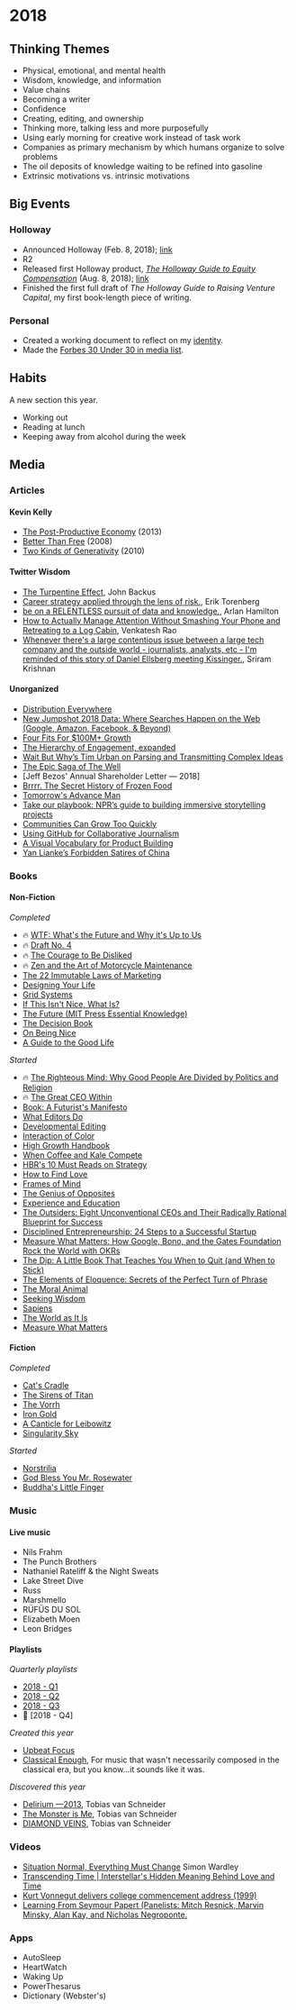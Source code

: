 # 2018

## Thinking Themes
* Physical, emotional, and mental health
* Wisdom, knowledge, and information
* Value chains
* Becoming a writer
* Confidence
* Creating, editing, and ownership
* Thinking more, talking less and more purposefully
* Using early morning for creative work instead of task work
* Companies as primary mechanism by which humans organize to solve problems
* The oil deposits of knowledge waiting to be refined into gasoline
* Extrinsic motivations vs. intrinsic motivations

## Big Events

### Holloway

* Announced Holloway (Feb. 8, 2018); [link](https://medium.com/holloway-guides/introducing-holloway-reliable-in-depth-knowledge-a560b3425ef7)
* R2
* Released first Holloway product, [*The Holloway Guide to Equity Compensation*](https://www.holloway.com/g/og-equity-compensation) (Aug. 8, 2018); [link](https://medium.com/holloway-guides/the-first-holloway-guide-88d6785ffb31)
* Finished the first full draft of *The Holloway Guide to Raising Venture Capital*, my first book-length piece of writing. 

### Personal

* Created a working document to reflect on my [identity](https://github.com/AndySparks/captains-log/blob/master/identity.md).
* Made the [Forbes 30 Under 30 in media list](https://www.forbes.com/profile/andy-sparks/#da3aa4c120a2).

## Habits
A new section this year.
* Working out
* Reading at lunch
* Keeping away from alcohol during the week

## Media

### Articles

#### Kevin Kelly
* [The Post-Productive Economy](https://kk.org/thetechnium/the-post-produc/) (2013)
* [Better Than Free](https://kk.org/thetechnium/better-than-fre/) (2008)
* [Two Kinds of Generativity](https://kk.org/thetechnium/two-kinds-of-ge/) (2010)


#### Twitter Wisdom
* [The Turpentine Effect](https://twitter.com/backus/status/1002714624624431104?s=12), John Backus
* [Career strategy applied through the lens of risk.](https://twitter.com/eriktorenberg/status/1044089414673035265), Erik Torenberg
* [be on a RELENTLESS pursuit of data and knowledge.](https://twitter.com/ArlanWasHere/status/1046045215012917248), Arlan Hamilton
* [How to Actually Manage Attention Without Smashing Your Phone and Retreating to a Log Cabin](https://twitter.com/vgr/status/1047925106423603200?s=12), Venkatesh Rao
* [Whenever there's a large contentious issue between a large tech company and the outside world - journalists, analysts, etc - I'm reminded of this story of Daniel Ellsberg meeting Kissinger.](https://twitter.com/sriramk/status/1053721181310701568), Sriram Krishnan


#### Unorganized
* [Distribution Everywhere](https://book.pressbooks.com/chapter/distribution-everywhere-andrew-savikas)
* [New Jumpshot 2018 Data: Where Searches Happen on the Web (Google, Amazon, Facebook, & Beyond)](https://sparktoro.com/blog/new-jumpshot-2018-data-where-searches-happen-on-the-web-google-amazon-facebook-beyond/)
* [Four Fits For $100M+ Growth](https://brianbalfour.com/four-fits-growth-framework)
* [The Hierarchy of Engagement, expanded](https://medium.com/@sarahtavel/the-hierarchy-of-engagement-expanded-648329d60804)
* [Wait But Why’s Tim Urban on Parsing and Transmitting Complex Ideas](http://firstround.com/review/wait-but-whys-tim-urban-on-parsing-and-transmitting-complex-ideas/)
* [The Epic Saga of The Well](https://www.wired.com/1997/05/ff-well/)
* [Jeff Bezos' Annual Shareholder Letter — 2018]
* [Brrrr. The Secret History of Frozen Food](https://www.wired.com/2017/05/brrrr-secret-history-frozen-food/)
* [Tomorrow's Advance Man](https://www.newyorker.com/magazine/2015/05/18/tomorrows-advance-man)
* [Take our playbook: NPR’s guide to building immersive storytelling projects](https://training.npr.org/digital/take-our-playbook-nprs-guide-to-building-immersive-storytelling-projects/)
* [Communities Can Grow Too Quickly](https://hunterwalk.com/2018/07/14/communities-can-grow-too-quickly/)
* [Using GitHub for Collaborative Journalism](https://beta.newatoms.com/using-github-for-collaborative-journalism-7c05b53a85d5)
* [A Visual Vocabulary for Product Building](https://productlogic.org/2014/09/13/the-product-triangle-a-visual-vocabulary-for-product-building/)
* [Yan Lianke’s Forbidden Satires of China](https://www.newyorker.com/magazine/2018/10/15/yan-liankes-forbidden-satires-of-china)

### Books

#### Non-Fiction

*Completed*
* 🔥 [WTF: What's the Future and Why it's Up to Us](https://amzn.to/2x3ooaC)
* 🔥 [Draft No. 4](https://amzn.to/2N3m9Pp)
* 🔥 [The Courage to Be Disliked](https://amzn.to/2oXHz1G)
* 🔥 [Zen and the Art of Motorcycle Maintenance](https://www.amazon.com/Zen-Art-Motorcycle-Maintenance-Inquiry/dp/0060589469/)
* [The 22 Immutable Laws of Marketing](https://amzn.to/2Qk8UaP)
* [Designing Your Life](https://amzn.to/2oWacwh)
* [Grid Systems](https://amzn.to/2N4qjGw)
* [If This Isn't Nice, What Is?](https://amzn.to/2N5ialc)
* [The Future (MIT Press Essential Knowledge)](https://amzn.to/2O3zOlX)
* [The Decision Book](https://amzn.to/2Qi9NAR)
* [On Being Nice](https://amzn.to/2N1p2A9)
* [A Guide to the Good Life](https://www.amazon.com/Guide-Good-Life-Ancient-Stoic/dp/0195374614/)

*Started*
* 🔥 [The Righteous Mind: Why Good People Are Divided by Politics and Religion](https://amzn.to/2QPzv03)
* 🔥 [The Great CEO Within](https://docs.google.com/document/d/1ZJZbv4J6FZ8Dnb0JuMhJxTnwl-dwqx5xl0s65DE3wO8/edit#heading=h.pdmqf3646hgt)
* [Book: A Futurist's Manifesto](https://amzn.to/2wYISBi)
* [What Editors Do](https://amzn.to/2CGYK1l)
* [Developmental Editing](https://amzn.to/2oWaW4x)
* [Interaction of Color](https://amzn.to/2MZlAWR)
* [High Growth Handbook](https://amzn.to/2N2ZqD1)
* [When Coffee and Kale Compete](https://amzn.to/2x3pkeT)
* [HBR's 10 Must Reads on Strategy](https://amzn.to/2wXHAHu)
* [How to Find Love](https://amzn.to/2oWGrf5)
* [Frames of Mind](https://amzn.to/2N14CaG)
* [The Genius of Opposites](https://amzn.to/2O60B14)
* [Experience and Education](https://amzn.to/2oTAG1z)
* [The Outsiders: Eight Unconventional CEOs and Their Radically Rational Blueprint for Success](https://amzn.to/2MYLh9X)
* [Disciplined Entrepreneurship: 24 Steps to a Successful Startup](https://amzn.to/2OMrxD6)
* [Measure What Matters: How Google, Bono, and the Gates Foundation Rock the World with OKRs](https://amzn.to/2Nu87Xi)
* [The Dip: A Little Book That Teaches You When to Quit (and When to Stick)](https://amzn.to/2xAHR3s)
* [The Elements of Eloquence: Secrets of the Perfect Turn of Phrase](https://www.amazon.com/Elements-Eloquence-Secrets-Perfect-Phrase-ebook/dp/B00INIXG4I)
* [The Moral Animal](https://www.amazon.com/gp/product/0679407731)
* [Seeking Wisdom](https://www.amazon.com/gp/product/1578644283)
* [Sapiens](https://www.amazon.com/gp/product/0062316095)
* [The World as It Is](https://www.amazon.com/World-Memoir-Obama-White-House/dp/0525509356)
* [Measure What Matters](https://www.amazon.com/Measure-What-Matters-Google-Foundation/dp/0525536221)

#### Fiction

*Completed*
* [Cat's Cradle](https://amzn.to/2oYWadf)
* [The Sirens of Titan](https://amzn.to/2oXprW4)
* [The Vorrh](https://amzn.to/2oVudmT)
* [Iron Gold](https://amzn.to/2wXE8fc)
* [A Canticle for Leibowitz](https://amzn.to/2x374m3)
* [Singularity Sky](https://www.amazon.com/gp/product/B000OIZUA8)

*Started*
* [Norstrilia](https://amzn.to/2QlCux0)
* [God Bless You Mr. Rosewater](https://amzn.to/2N30SVZ)
* [Buddha's Little Finger](https://www.amazon.com/Buddhas-Little-Finger-Victor-Pelevin/dp/0141002328)


### Music

#### Live music

* Nils Frahm
* The Punch Brothers
* Nathaniel Rateliff & the Night Sweats
* Lake Street Dive
* Russ
* Marshmello
* RÜFÜS DU SOL
* Elizabeth Moen
* Leon Bridges

#### Playlists

*Quarterly playlists*
* [2018 - Q1](https://open.spotify.com/user/sparkszilla/playlist/16CbY8nU8FWrxmiyODaCvG?si=Fhq3WGCOTGe3YcuLOycoLA)
* [2018 - Q2](https://open.spotify.com/user/sparkszilla/playlist/5xdzVF9XH8JVCT8kF9LQGj?si=HEtKiLpGQ9imeUKj0xMCug)
* [2018 - Q3](https://open.spotify.com/user/sparkszilla/playlist/0lIlx4sE7vgf84rREgS4E7?si=RocVSmWsRs-5U4xjg3QC0A)
* 🚧 [2018 - Q4]

*Created this year*
* [Upbeat Focus](https://open.spotify.com/user/sparkszilla/playlist/47UEes1p1IOipTbMP82wDC?si=g50itbDuSWiHsY8DYTr_9Q)
* [Classical Enough](https://open.spotify.com/user/sparkszilla/playlist/64RQsXgn0UNw1Cu2OnjEH3?si=S86cwLtLTnuaLvRGZXO9qQ), For music that wasn't necessarily composed in the classical era, but you know...it sounds like it was.

*Discovered this year*
* [Delirium —2013](https://open.spotify.com/user/128386105/playlist/39BkANk6cQDivVkymDRQTL?si=RaUHjFu0SOepQFLh36Kljw), Tobias van Schneider
* [The Monster is Me](https://open.spotify.com/user/128386105/playlist/11uX7LHUCEL7q9WUk0Wjt9?si=IroEJWPFT4OYo74Xm-RVqA), Tobias van Schneider
* [DIAMOND VEINS](https://open.spotify.com/user/128386105/playlist/5sQCuNQC2bb3gDvVcbd1u2?si=Zk_j1qgvQv-M0ADXPbmscQ), Tobias van Schneider

### Videos

* [Situation Normal, Everything Must Change](https://www.youtube.com/watch?v=Ty6pOVEc3bA&list=LL9u4XcoAKmH_ZFXTVY1nytg&t=9s&index=5) Simon Wardley
* [Transcending Time | Interstellar's Hidden Meaning Behind Love and Time](https://www.youtube.com/watch?v=t6kqaip7WS4&list=LL9u4XcoAKmH_ZFXTVY1nytg&t=1s&index=9)
* [Kurt Vonnegut delivers college commencement address (1999)](https://www.youtube.com/watch?v=jIselfzgtO0&list=LL9u4XcoAKmH_ZFXTVY1nytg&t=1s&index=10)
* [Learning From Seymour Papert (Panelists: Mitch Resnick, Marvin Minsky, Alan Kay, and Nicholas Negroponte.](https://www.youtube.com/watch?v=Pvgef9ABDUc)

### Apps

* AutoSleep
* HeartWatch
* Waking Up
* PowerThesarus
* Dictionary (Webster's)
